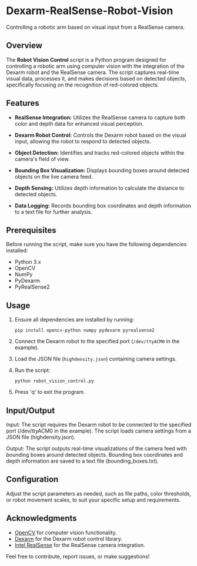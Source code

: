 # Dexarm-RealSense-Robot-Vision
Controlling a robotic arm based on visual input from a RealSense camera.

## Overview

The **Robot Vision Control** script is a Python program designed for controlling a robotic arm using computer vision with the integration of the Dexarm robot and the RealSense camera. The script captures real-time visual data, processes it, and makes decisions based on detected objects, specifically focusing on the recognition of red-colored objects.

## Features

- **RealSense Integration:** Utilizes the RealSense camera to capture both color and depth data for enhanced visual perception.
  
- **Dexarm Robot Control:** Controls the Dexarm robot based on the visual input, allowing the robot to respond to detected objects.

- **Object Detection:** Identifies and tracks red-colored objects within the camera's field of view.

- **Bounding Box Visualization:** Displays bounding boxes around detected objects on the live camera feed.

- **Depth Sensing:** Utilizes depth information to calculate the distance to detected objects.

- **Data Logging:** Records bounding box coordinates and depth information to a text file for further analysis.

## Prerequisites

Before running the script, make sure you have the following dependencies installed:

- Python 3.x
- OpenCV
- NumPy
- PyDexarm
- PyRealSense2

## Usage

1. Ensure all dependencies are installed by running:
   ```
   pip install opencv-python numpy pydexarm pyrealsense2
   ```

2. Connect the Dexarm robot to the specified port (`/dev/ttyACM0` in the example).

3. Load the JSON file (`highdensity.json`) containing camera settings.

4. Run the script:
   ```
   python robot_vision_control.py
   ```

5. Press 'q' to exit the program.
## Input/Output

  Input:
      The script requires the Dexarm robot to be connected to the specified port (/dev/ttyACM0 in the example).
      The script loads camera settings from a JSON file (highdensity.json).

  Output:
      The script outputs real-time visualizations of the camera feed with bounding boxes around detected objects.
      Bounding box coordinates and depth information are saved to a text file (bounding_boxes.txt).

## Configuration

Adjust the script parameters as needed, such as file paths, color thresholds, or robot movement scales, to suit your specific setup and requirements.


## Acknowledgments

- [OpenCV](https://opencv.org/) for computer vision functionality.
- [Dexarm](https://www.dexarm.com/) for the Dexarm robot control library.
- [Intel RealSense](https://www.intelrealsense.com/) for the RealSense camera integration.

Feel free to contribute, report issues, or make suggestions!


